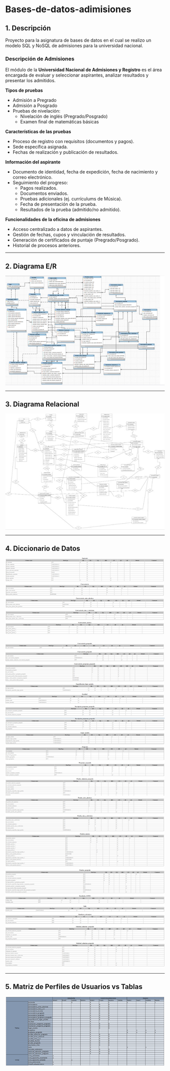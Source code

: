 # Bases-de-datos-adimisiones

## 1. Descripción

Proyecto para la asignatura de bases de datos en el cual se realizo un modelo SQL y NoSQL de admisiones para la universidad nacional. 

### Descripción de Admisiones  
El módulo de la **Universidad Nacional de Admisiones y Registro** es el área encargada de evaluar y seleccionar aspirantes, analizar resultados y presentar los admitidos.  

**Tipos de pruebas**  
- Admisión a Pregrado  
- Admisión a Posgrado  
- Pruebas de nivelación:  
  - Nivelación de inglés (Pregrado/Posgrado)  
  - Examen final de matemáticas básicas  

**Características de las pruebas**  
- Proceso de registro con requisitos (documentos y pagos).  
- Sede específica asignada.  
- Fechas de realización y publicación de resultados.  

**Información del aspirante**  
- Documento de identidad, fecha de expedición, fecha de nacimiento y correo electrónico.  
- Seguimiento del progreso:  
  - Pagos realizados.  
  - Documentos enviados.  
  - Pruebas adicionales (ej. currículums de Música).  
  - Fecha de presentación de la prueba.  
  - Resultados de la prueba (admitido/no admitido).  

**Funcionalidades de la oficina de admisiones**  
- Acceso centralizado a datos de aspirantes.  
- Gestión de fechas, cupos y vinculación de resultados.  
- Generación de certificados de puntaje (Pregrado/Posgrado).  
- Historial de procesos anteriores.  

---

## 2. Diagrama E/R  
![Diagrama Entidad-Relación](/diagrams/er_diagram.png)

---

## 3. Diagrama Relacional  
![Diagrama Relacional](/diagrams/relational_diagram.jpg)

---

## 4. Diccionario de Datos  
![Diccionario de datos](/diagrams/dictionary1.png)

###
![Diccionario de datos](/diagrams/dictionary2.png)
![Diccionario de datos](/diagrams/dictionary3.png)
![Diccionario de datos](/diagrams/dictionary4.png)
![Diccionario de datos](/diagrams/dictionary5.png)
![Diccionario de datos](/diagrams/dictionary6.png)

---

## 5. Matriz de Perfiles de Usuarios vs Tablas  
![Matriz de perfiles de usuario](/diagrams/matriz.png)
